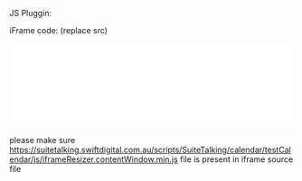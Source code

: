 JS Pluggin:
<script src="http://suite.peoplelogic.com.au/scripts/production/iframe-resizer/js/iframeResizer.min.js"></script>
iFrame code: (replace src) 
<iframe id="iframeCalendar" scrolling="no" src="//suitetalking.swiftdigital.com.au/scripts/SuiteTalking/calendar/testCalendar/calendar.html?calendar=Quick%20Test%20Calendar" style="border:0" width="100%"></iframe></p>
<script>iFrameResize({log:true,autoResize:true})</script>

please make sure 
https://suitetalking.swiftdigital.com.au/scripts/SuiteTalking/calendar/testCalendar/js/iframeResizer.contentWindow.min.js
file is present in iframe source file
